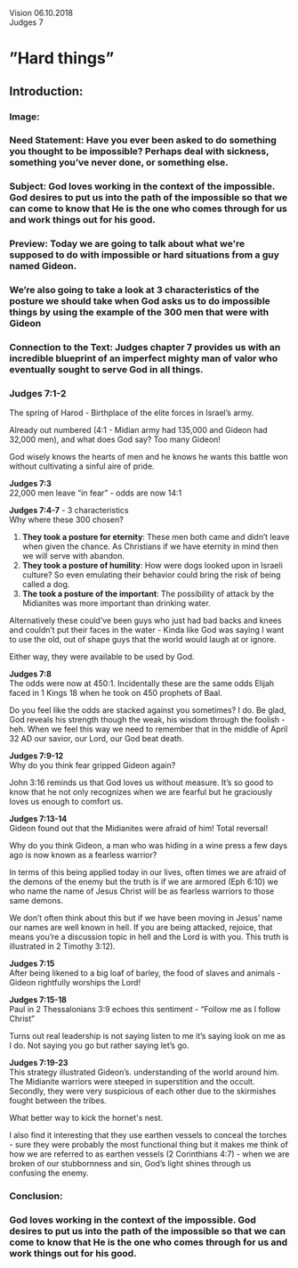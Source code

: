 Vision 06.10.2018  
Judges 7

# ”Hard things”

## **Introduction**:

### **Image**: 

### **Need Statement**: Have you ever been asked to do something you thought to be impossible? Perhaps deal with sickness, something you’ve never done, or something else.

### **Subject:** God loves working in the context of the impossible. God desires to put us into the path of the impossible so that we can come to know that He is the one who comes through for us and work things out for his good.

### **Preview**: Today we are going to talk about what we're supposed to do with impossible or hard situations from a guy named Gideon.  

### We’re also going to take a look at 3 characteristics of the posture we should take when God asks us to do impossible things by using the example of the 300 men that were with Gideon

### **Connection to the Text**: Judges chapter 7 provides us with an incredible blueprint of an imperfect **mighty man of valor** who eventually sought to serve God in all things.


### **Judges 7:1-2**

The spring of Harod \- Birthplace of the elite forces in Israel’s army.

Already out numbered (4:1 \- Midian army had 135,000 and Gideon had 32,000 men), and what does God say? Too many Gideon\!

God wisely knows the hearts of men and he knows he wants this battle won without cultivating a sinful aire of pride.

**Judges 7:3**  
22,000 men leave “in fear” \- odds are now 14:1

**Judges 7:4-7** \- 3 characteristics  
Why where these 300 chosen?

1. **They took a posture for eternity**: These men both came and didn’t leave when given the chance. As Christians if we have eternity in mind then we will serve with abandon.  
2. **They took a posture of humility**: How were dogs looked upon in Israeli culture? So even emulating their behavior could bring the risk of being called a dog.  
3. **The took a posture of the important**: The possibility of attack by the Midianites was more important than drinking water.

Alternatively these could’ve been guys who just had bad backs and knees and couldn’t put their faces in the water \- Kinda like God was saying I want to use the old, out of shape guys that the world would laugh at or ignore.

Either way, they were available to be used by God.

**Judges 7:8**  
The odds were now at 450:1.  Incidentally these are the same odds Elijah faced in 1 Kings 18 when he took on 450 prophets of Baal.

Do you feel like the odds are stacked against you sometimes? I do. Be glad, God reveals his strength though the weak, his wisdom through the foolish \- heh. When we feel this way we need to remember that in the middle of April 32 AD our savior, our Lord, our God beat death.

**Judges 7:9-12**  
Why do you think fear gripped Gideon again?

John 3:16 reminds us that God loves us without measure. It’s so good to know that he not only recognizes when we are fearful but he graciously loves us enough to comfort us.

**Judges 7:13-14**  
Gideon found out that the Midianites were afraid of him\! Total reversal\! 

Why do you think Gideon, a man who was hiding in a wine press a few days ago is now known as a fearless warrior?

In terms of this being applied today in our lives, often times we are afraid of the demons of the enemy but the truth is if we are armored (Eph 6:10) we who name the name of Jesus Christ will be as fearless warriors to those same demons.

We don’t often think about this but if we have been moving in Jesus’ name our names are well known in hell. If you are being attacked, rejoice, that means you’re a discussion topic in hell and the Lord is with you. This truth is illustrated in 2 Timothy 3:12).

**Judges 7:15**  
After being likened to a big loaf of barley, the food of slaves and animals \-Gideon rightfully worships the Lord\!

**Judges 7:15-18**  
Paul in 2 Thessalonians 3:9 echoes this sentiment  \- “Follow me as I follow Christ”

Turns out real leadership is not saying listen to me it’s saying look on me as I do. Not saying you go but rather saying let’s go.

**Judges 7:19-23**  
This strategy illustrated   Gideon’s. understanding of the world around him. The Midianite warriors were steeped in superstition and the occult.  Secondly, they were very suspicious of each other due to the skirmishes fought between the tribes. 

What better way to kick the hornet's nest. 

I also find it interesting that they use earthen vessels to conceal the torches \- sure they were probably the most functional thing but it makes me think of how we are referred to as earthen vessels (2 Corinthians 4:7) \- when we are broken of our stubbornness and sin, God’s light shines through us confusing the enemy.

### **Conclusion**:

### God loves working in the context of the impossible. God desires to put us into the path of the impossible so that we can come to know that He is the one who comes through for us and work things out for his good.

